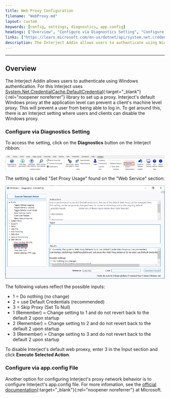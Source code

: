 ```yaml
---
title: Web Proxy Configuration
filename: "WebProxy.md"
layout: custom
keywords: [config, settings, diagnostics, app.config]
headings: ["Overview", "Configure via Diagnostics Setting", "Configure via app.config File"]
links: ["https://learn.microsoft.com/en-us/dotnet/api/system.net.credentialcache.defaultcredentials", "https://learn.microsoft.com/en-us/dotnet/framework/configure-apps/file-schema/network/defaultproxy-element-network-settings"]
description: The Interject Addin allows users to authenticate using Windows authentication. For this Interject uses the Microsoft DefaultCredential library to set up a proxy.
---
```

* * *

## Overview

The Interject Addin allows users to authenticate using Windows authentication. For this Interject uses [System.Net.CredentialCache.DefaultCredential](https://learn.microsoft.com/en-us/dotnet/api/system.net.credentialcache.defaultcredentials){:target="_blank"}{:rel="noopener noreferrer"} library to set up a proxy. Interject's default Windows proxy at the application level can prevent a client's machine level proxy. This will prevent a user from being able to log in. To get around this, there is an Interject setting where users and clients can disable the Windows proxy.

### Configure via Diagnostics Setting

To access the setting, click on the **Diagnostics** button on the Interject ribbon:

![](/images/App-Errors/DiagnosticsButton.png)
<br>

The setting is called "Set Proxy Usage" found on the "Web Service" section:

![](/images/App-Errors/DiagnosticsSetProxyUsage.png)
<br>

The following values reflect the possible inputs:

- 1 = Do nothing (no change)
- 2 = use Default Credentials (recommended)
- 3 = Skip Proxy (Set To Null)
- 1 (Remember) = Change setting to 1 and do not revert back to the default 2 upon startup
- 2 (Remember) = Change setting to 2 and do not revert back to the default 2 upon startup
- 3 (Remember) = Change setting to 3 and do not revert back to the default 2 upon startup

To disable Interject's default web proexy, enter 3 in the Input section and click **Execute Selected Action**.

### Configure via app.config File

Another option for configuring Interject's proxy network behavior is to configure Interject's app.config file. For more infomation, see the [official documentation](https://learn.microsoft.com/en-us/dotnet/framework/configure-apps/file-schema/network/defaultproxy-element-network-settings){:target="_blank"}{:rel="noopener noreferrer"} at Microsoft.
